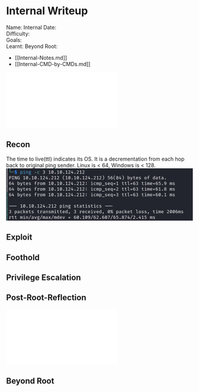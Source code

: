 # Internal Writeup

Name: Internal
Date:  
Difficulty:  
Goals:  
Learnt:
Beyond Root:

- [[Internal-Notes.md]]
- [[Internal-CMD-by-CMDs.md]]


![](Internal-map.excalidraw.md)

## Recon

The time to live(ttl) indicates its OS. It is a decrementation from each hop back to original ping sender. Linux is < 64, Windows is < 128.
![ping](Screenshots/ping.png)
	
## Exploit

## Foothold

## Privilege Escalation

## Post-Root-Reflection  

![](Internal-map.excalidraw.md)

## Beyond Root


